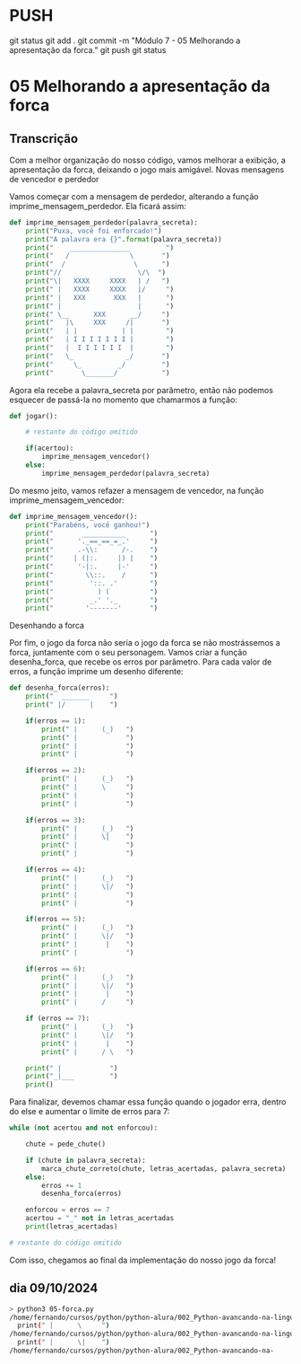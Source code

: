 
# ###################################################################################################################################################################
# ###################################################################################################################################################################
# PUSH

git status
git add .
git commit -m "Módulo 7 - 05 Melhorando a apresentação da forca."
git push
git status


# ###################################################################################################################################################################
# ###################################################################################################################################################################
# 05 Melhorando a apresentação da forca

## Transcrição

Com a melhor organização do nosso código, vamos melhorar a exibição, a apresentação da forca, deixando o jogo mais amigável.
Novas mensagens de vencedor e perdedor

Vamos começar com a mensagem de perdedor, alterando a função imprime_mensagem_perdedor. Ela ficará assim:

~~~~python
def imprime_mensagem_perdedor(palavra_secreta):
    print("Puxa, você foi enforcado!")
    print("A palavra era {}".format(palavra_secreta))
    print("    _______________         ")
    print("   /               \       ")
    print("  /                 \      ")
    print("//                   \/\  ")
    print("\|   XXXX     XXXX   | /   ")
    print(" |   XXXX     XXXX   |/     ")
    print(" |   XXX       XXX   |      ")
    print(" |                   |      ")
    print(" \__      XXX      __/     ")
    print("   |\     XXX     /|       ")
    print("   | |           | |        ")
    print("   | I I I I I I I |        ")
    print("   |  I I I I I I  |        ")
    print("   \_             _/       ")
    print("     \_         _/         ")
    print("       \_______/           ")
~~~~

Agora ela recebe a palavra_secreta por parâmetro, então não podemos esquecer de passá-la no momento que chamarmos a função:

~~~~python
def jogar():

    # restante do código omitido

    if(acertou):
        imprime_mensagem_vencedor()
    else:
        imprime_mensagem_perdedor(palavra_secreta)
~~~~

Do mesmo jeito, vamos refazer a mensagem de vencedor, na função imprime_mensagem_vencedor:

~~~~python
def imprime_mensagem_vencedor():
    print("Parabéns, você ganhou!")
    print("       ___________      ")
    print("      '._==_==_=_.'     ")
    print("      .-\\:      /-.    ")
    print("     | (|:.     |) |    ")
    print("      '-|:.     |-'     ")
    print("        \\::.    /      ")
    print("         '::. .'        ")
    print("           ) (          ")
    print("         _.' '._        ")
    print("        '-------'       ")
~~~~

Desenhando a forca

Por fim, o jogo da forca não seria o jogo da forca se não mostrássemos a forca, juntamente com o seu personagem. Vamos criar a função desenha_forca, que recebe os erros por parâmetro. Para cada valor de erros, a função imprime um desenho diferente:

~~~~python
def desenha_forca(erros):
    print("  _______     ")
    print(" |/      |    ")

    if(erros == 1):
        print(" |      (_)   ")
        print(" |            ")
        print(" |            ")
        print(" |            ")

    if(erros == 2):
        print(" |      (_)   ")
        print(" |      \     ")
        print(" |            ")
        print(" |            ")

    if(erros == 3):
        print(" |      (_)   ")
        print(" |      \|    ")
        print(" |            ")
        print(" |            ")

    if(erros == 4):
        print(" |      (_)   ")
        print(" |      \|/   ")
        print(" |            ")
        print(" |            ")

    if(erros == 5):
        print(" |      (_)   ")
        print(" |      \|/   ")
        print(" |       |    ")
        print(" |            ")

    if(erros == 6):
        print(" |      (_)   ")
        print(" |      \|/   ")
        print(" |       |    ")
        print(" |      /     ")

    if (erros == 7):
        print(" |      (_)   ")
        print(" |      \|/   ")
        print(" |       |    ")
        print(" |      / \   ")

    print(" |            ")
    print("_|___         ")
    print()
~~~~


Para finalizar, devemos chamar essa função quando o jogador erra, dentro do else e aumentar o limite de erros para 7:

~~~~python
while (not acertou and not enforcou):

    chute = pede_chute()

    if (chute in palavra_secreta):
        marca_chute_correto(chute, letras_acertadas, palavra_secreta)
    else:
        erros += 1
        desenha_forca(erros)

    enforcou = erros == 7
    acertou = "_" not in letras_acertadas
    print(letras_acertadas)

# restante do código omitido
~~~~

Com isso, chegamos ao final da implementação do nosso jogo da forca!















## dia 09/10/2024

~~~~bash
> python3 05-forca.py
/home/fernando/cursos/python/python-alura/002_Python-avancando-na-linguagem/007-Melhorando-codigo/05-forca.py:41: SyntaxWarning: invalid escape sequence '\ '
  print(" |      \     ")
/home/fernando/cursos/python/python-alura/002_Python-avancando-na-linguagem/007-Melhorando-codigo/05-forca.py:47: SyntaxWarning: invalid escape sequence '\|'
  print(" |      \|    ")
/home/fernando/cursos/python/python-alura/002_Python-avancando-na-
~~~~